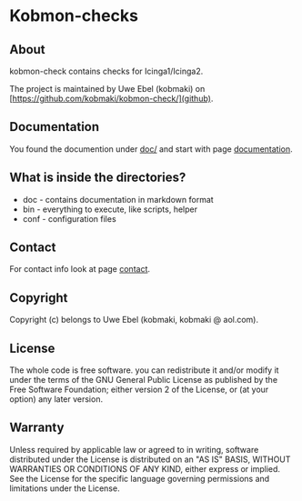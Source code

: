 # Kobmon-checks

## About

kobmon-check contains checks for Icinga1/Icinga2. 

The project is maintained by Uwe Ebel (kobmaki) on [https://github.com/kobmaki/kobmon-check/](github).


## Documentation

You found the documention under [doc/](doc/) and start with page [documentation](doc/00-A-documentation.md).

## What is inside the directories?
* doc - contains documentation in markdown format
* bin - everything to execute, like scripts, helper
* conf - configuration files

## Contact
For contact info look at page [contact](https://github.com/kobmaki/).

## Copyright

Copyright (c) belongs to Uwe Ebel (kobmaki, kobmaki @ aol.com).

## License

The whole code is free software. you can redistribute it and/or modify it under the terms of the GNU General Public License as published by the Free Software Foundation; either version 2 of the License, or (at your option) any later version.

## Warranty
Unless required by applicable law or agreed to in writing, software distributed under the License is distributed on an "AS IS" BASIS, WITHOUT WARRANTIES OR CONDITIONS OF ANY KIND, either express or implied. See the License for the specific language governing permissions and limitations under the License.
